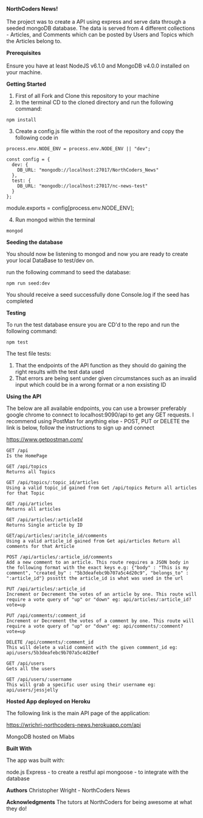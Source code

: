 <strong>NorthCoders News!</strong> <br><br>
The project was to create a API using express and serve data through a seeded mongoDB database. The data is served from 4 different collections - Articles, and Comments which can be posted by Users and Topics which the Articles belong to.

<strong>Prerequisites</strong> <br><br>
Ensure you have at least NodeJS v6.1.0 and MongoDB v4.0.0 installed on your machine.

<strong>Getting Started</strong>

1.  First of all Fork and Clone this repository to your machine
2.  In the terminal CD to the cloned directory and run the following command:

```
npm install
```

3.  Create a config.js file within the root of the repository and copy the following code in

```
process.env.NODE_ENV = process.env.NODE_ENV || "dev";

const config = {
  dev: {
    DB_URL: "mongodb://localhost:27017/NorthCoders_News"
  },
  test: {
    DB_URL: "mongodb://localhost:27017/nc-news-test"
  }
};
```

module.exports = config[process.env.NODE_ENV];

4.  Run mongod within the terminal

```
mongod
```

<strong>Seeding the database</strong>

You should now be listening to mongod and now you are ready to create your local DataBase to test/dev on.

run the following command to seed the database:

```
npm run seed:dev
```

You should receive a seed successfully done Console.log if the seed has completed

<strong>Testing</strong>

To run the test database ensure you are CD'd to the repo and run the following command:

```
npm test
```

The test file tests:

1.  That the endpoints of the API function as they should do gaining the right results with the test data used
2.  That errors are being sent under given circumstances such as an invalid input which could be in a wrong format or a non exsisting ID

<strong>Using the API</strong>

The below are all available endpoints, you can use a browser preferably google chrome to connect to localhost:9090/api to get any GET requests. I recommend using PostMan for anything else - POST, PUT or DELETE the link is below, follow the instructions to sign up and connect

https://www.getpostman.com/

```
GET /api
Is the HomePage

GET /api/topics
Returns all Topics

GET /api/topics/:topic_id/articles
Using a valid topic_id gained from Get /api/topics Return all articles for that Topic

GET /api/articles
Returns all articles

GET /api/articles/:articleId
Returns Single article by ID

GET/api/articles/:aritcle_id/comments
Using a valid article_id gained from Get api/articles Return all comments for that Article

POST /api/articles/:article_id/comments
Add a new comment to an article. This route requires a JSON body in the following format with the exact keys e.g: {"body" : "This is my comment", "created_by" : "5b3deafebc9b707a5c4d20c9", "belongs_to" : ":article_id"} psssttt the article_id is what was used in the url

PUT /api/articles/:article_id
Increment or Decrement the votes of an article by one. This route will require a vote query of "up" or "down" eg: api/articles/:article_id?vote=up

PUT /api/comments/:comment_id
Increment or Decrement the votes of a comment by one. This route will require a vote query of "up" or "down" eg: api/comments/:comment?vote=up

DELETE /api/comments/:comment_id
This will delete a valid comment with the given commment_id eg: api/users/5b3deafebc9b707a5c4d20ef

GET /api/users
Gets all the users

GET /api/users/:username
This will grab a specific user using their username eg: api/users/jessjelly
```

<strong>Hosted App deployed on Heroku</strong>

The following link is the main API page of the application:

https://wrichri-northcoders-news.herokuapp.com/api

MongoDB hosted on Mlabs

<strong>Built With</strong>

The app was built with:

node.js
Express - to create a restful api
mongoose - to integrate with the database

<strong>Authors</strong>
Christopher Wright - NorthCoders News

<strong>Acknowledgments</strong>
The tutors at NorthCoders for being awesome at what they do!
